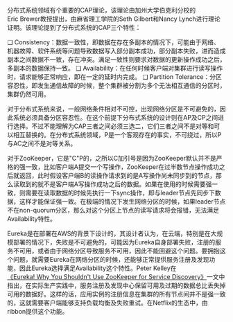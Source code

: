 分布式系统领域有个重要的CAP理论，该理论由加州大学伯克利分校的Eric Brewer教授提出，由麻省理工学院的Seth Gilbert和Nancy Lynch进行理论证明。该理论提到了分布式系统的CAP三个特性：

❑ Consistency：数据一致性，即数据在存在多副本的情况下，可能由于网络、机器故障、软件系统等问题导致数据写入部分副本成功，部分副本失败，进而造成副本之间数据不一致，存在冲突。满足一致性则要求对数据的更新操作成功之后，多副本的数据保持一致。
❑ Availability：在任何时候客户端对集群进行读写操作时，请求能够正常响应，即在一定的延时内完成。
❑ Partition Tolerance：分区容忍性，即发生通信故障的时候，整个集群被分割为多个无法相互通信的分区时，集群仍然可用。

对于分布式系统来说，一般网络条件相对不可控，出现网络分区是不可避免的，因此系统必须具备分区容忍性。在这个前提下分布式系统的设计则在AP及CP之间进行选择。不过不能理解为CAP三者之间必须三选二，它们三者之间不是对等和可以相互替换的。在分布式系统领域，P是一个客观存在的事实，不可绕过，所以P与AC之间不是对等关系。

对于ZooKeeper，它是"C"P的，之所以C加引号是因为ZooKeeper默认并不是严格的强一致，比如客户端A提交一个写操作，ZooKeeper在过半数节点操作成功之后就返回，此时假设客户端B的读操作请求到的是A写操作尚未同步到的节点，那么读取到的就不是客户端A写操作成功之后的数据。如果在使用的时候需要强一致，则需要在读取数据的时候先执行一下sync操作，即与leader节点先同步下数据，这样才能保证强一致。在极端的情况下发生网络分区的时候，如果leader节点不在non-quorum分区，那么对这个分区上节点的读写请求将会报错，无法满足Availability特性。

Eureka是在部署在AWS的背景下设计的，其设计者认为，在云端，特别是在大规模部署的情况下，失败是不可避免的，可能因为Eureka自身部署失败，注册的服务不可用，或者由于网络分区导致服务不可用，因此不能回避这个问题。要拥抱这个问题，就需要Eureka在网络分区的时候，还能够正常提供服务注册及发现功能，因此Eureka选择满足Availability这个特性。Peter Kelley在[《Eureka! Why You Shouldn't Use ZooKeeper for Service Discovery》](http://medium.com/knerd/eureka-why-you-shouldnt-use-zookeeper-for-service-discovery-4932c5c7e764)一文中指出，在实际生产实践中，服务注册及发现中心保留可用及过期的数据总比丢失掉可用的数据好。这样的话，应用实例的注册信息在集群的所有节点间并不是强一致的，这就需要客户端能够支持负载均衡及失败重试。在Netflix的生态中，由ribbon提供这个功能。
